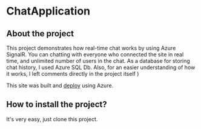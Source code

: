 # ChatApplication
## About the project
This project demonstrates how real-time chat works by using Azure SignalR.
You can chatting with everyone who connected the site in real time, and unlimited number of users in the chat. As a database for storing chat history, I used Azure SQL Db.
Also, for an easier understanding of how it works, I left comments directly in the project itself )

This site was built and [deploy](https://app-chat-web-northeurope-dev-001.azurewebsites.net) using Azure.

## How to install the project?
It's very easy, just clone this project.
